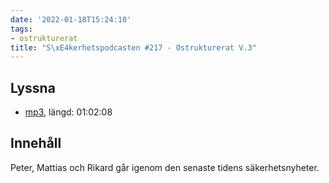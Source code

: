 ```yaml
---
date: '2022-01-18T15:24:10'
tags:
- ostrukturerat
title: "S\xE4kerhetspodcasten #217 - Ostrukturerat V.3"
---
```

## Lyssna
* [mp3](https://traffic.libsyn.com/secure/sakerhetspodcasten/2022-01-12_Ostrukt.mp3), längd: 01:02:08

## Innehåll
Peter, Mattias och Rikard går igenom den senaste tidens säkerhetsnyheter.
